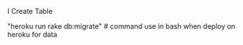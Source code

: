 I Create Table


"heroku run rake db:migrate"  # command use in bash when deploy on heroku for data 